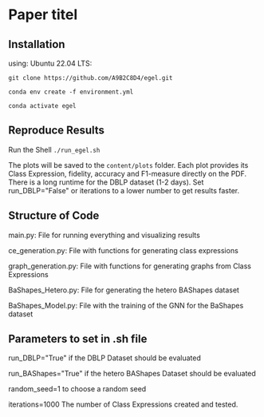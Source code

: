 # Paper titel

## Installation
using: Ubuntu 22.04 LTS:
```
git clone https://github.com/A9B2C8D4/egel.git

conda env create -f environment.yml

conda activate egel
```
## Reproduce Results

Run the Shell `./run_egel.sh`



The plots will be saved to the `content/plots` folder. Each plot provides its Class Expression, fidelity, accuracy and F1-measure directly on the PDF. 
There is a long runtime for the DBLP dataset (1-2 days). Set run_DBLP="False" or iterations to a lower number to get results faster.


## Structure of Code

main.py: File for running everything and visualizing results

ce_generation.py: File with functions for generating class expressions

graph_generation.py: File with functions for generating graphs from Class Expressions

BaShapes_Hetero.py: File for generating the hetero BAShapes dataset

BaShapes_Model.py: File with the training of the GNN for the BaShapes dataset

## Parameters to set in .sh file


run_DBLP="True" if the DBLP Dataset should be evaluated

run_BAShapes="True" if the hetero BAShapes Dataset should be evaluated

random_seed=1 to choose a random seed

iterations=1000 The number of Class Expressions created and tested.
